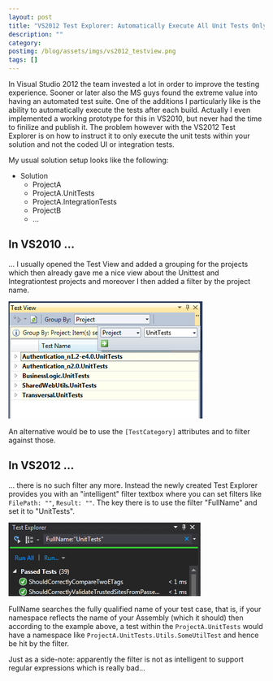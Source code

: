 ```yaml
---
layout: post
title: "VS2012 Test Explorer: Automatically Execute All Unit Tests Only"
description: ""
category: 
postimg: /blog/assets/imgs/vs2012_testview.png
tags: []
---
```



In Visual Studio 2012 the team invested a lot in order to improve the testing experience. Sooner or later also the MS guys found the extreme value into having an automated test suite. One of the additions I particularly like is the ability to automatically execute the tests after each build. Actually I even implemented a working prototype for this in VS2010, but never had the time to finilize and publish it. The problem however with the VS2012 Test Explorer is on how to instruct it to only execute the unit tests within your solution and not the coded UI or integration tests.

My usual solution setup looks like the following:

- Solution
  - ProjectA
  - ProjectA.UnitTests
  - ProjectA.IntegrationTests
  - ProjectB
  - ...

## In VS2010 ...
... I usually opened the Test View and added a grouping for the projects which then already gave me a nice view about the Unittest and Integrationtest projects and moreover I then added a filter by the project name.

![](/blog/assets/imgs/vs2010_testview.png)

An alternative would be to use the `[TestCategory]` attributes and to filter against those.

## In VS2012 ...
... there is no such filter any more. Instead the newly created Test Explorer provides you with an "intelligent" filter textbox where you can set filters like `FilePath: ""`, `Result: ""`. The key there is to use the filter "FullName" and set it to "UnitTests". 

![](/blog/assets/imgs/vs2012_testview.png)

FullName searches the fully qualified name of your test case, that is, if your namespace reflects the name of your Assembly (which it should) then according to the example above, a test within the `ProjectA.UnitTests` would have a namespace like `ProjectA.UnitTests.Utils.SomeUtilTest` and hence be hit by the filter. 

Just as a side-note: apparently the filter is not as intelligent to support regular expressions which is really bad...

